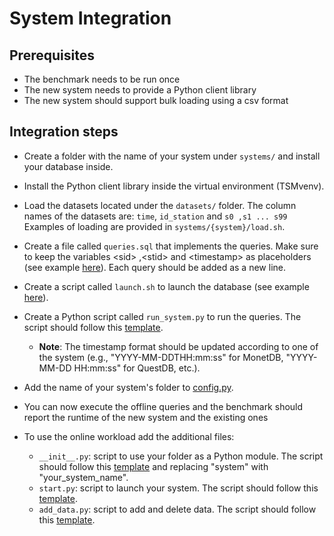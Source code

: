 # System Integration

## Prerequisites
- The benchmark needs to be run once
- The new system needs to provide a Python client library
- The new system should support bulk loading using a csv format
  

## Integration steps

- Create a folder with the name of your system under `systems/` and install your database inside.
- Install the Python client library inside the virtual environment (TSMvenv).
- Load the datasets located under the `datasets/` folder. The column names of the datasets are: `time`, `id_station` and `s0 ,s1 ... s99`
 Examples of loading are provided in `systems/{system}/load.sh`. 
  

- Create a file called `queries.sql` that implements the queries. Make sure to keep the variables \<sid\> ,\<stid\> and \<timestamp\> as placeholders (see example [here](https://github.com/eXascaleInfolab/TSM-Bench/tree/main/systems/monetdb/queries.sql)). Each query should be added as a new line.
- Create a script called `launch.sh` to launch the database (see example [here](https://github.com/eXascaleInfolab/TSM-Bench/tree/main/systems/influx/launch.sh)).
- Create a Python script called  `run_system.py` to run the queries. The script should follow this [template](https://github.com/eXascaleInfolab/TSM-Bench/tree/main/systems/run_system_template.py).
    - **Note**: The timestamp format should be updated according to one of the system (e.g., "YYYY-MM-DDTHH:mm:ss" for MonetDB, "YYYY-MM-DD HH:mm:ss" for QuestDB, etc.).
- Add the name of your system's folder to [config.py](https://github.com/eXascaleInfolab/TSM-Bench/tree/main/systems/config.py).
- You can now execute the offline queries and the benchmark should report the runtime of the new system and the existing ones
- To use the online workload add the additional files:
    - `__init__.py`: script to use your folder as a Python module. The script should follow this [template](https://github.com/eXascaleInfolab/TSM-Bench/blob/main/systems/integration/__init__template.py) and replacing "system" with "your\_system\_name".
    - `start.py`: script to launch your system. The script should follow this [template](https://github.com/eXascaleInfolab/TSM-Bench/tree/main/systems/integration/start_template.py).
    - `add_data.py`: script to add and delete data.  The script should follow this [template](https://github.com/eXascaleInfolab/TSM-Bench/blob/main/systems/integration/add_tempalte.py).


